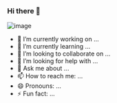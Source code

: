 ### Hi there 👋

![image](https://github.com/andreazammarchi3/andreazammarchi3/blob/main/res/SelfieRockGrost%C3%A8.jpg)

- 🔭 I’m currently working on ...
- 🌱 I’m currently learning ...
- 👯 I’m looking to collaborate on ...
- 🤔 I’m looking for help with ...
- 💬 Ask me about ...
- 📫 How to reach me: ...
- 😄 Pronouns: ...
- ⚡ Fun fact: ...

